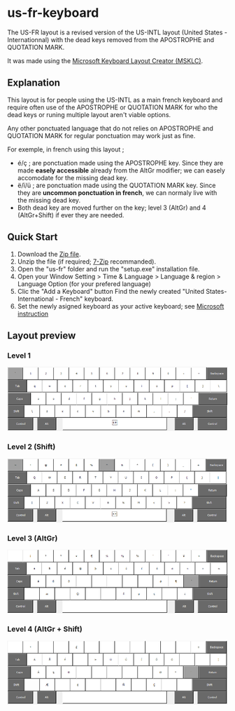 # us-fr-keyboard

The US-FR layout is a revised version of the US-INTL layout (United States - Internationnal) with the dead keys removed from the APOSTROPHE and QUOTATION MARK.
 
It was made using the [Microsoft Keyboard Layout Creator (MSKLC)](https://www.microsoft.com/en-us/download/details.aspx?id=102134).

## Explanation

This layout is for people using the US-INTL as a main french keyboard and require often use of the APOSTROPHE or QUOTATION MARK for who the dead keys or runing multiple layout aren't viable options. 

Any other ponctuated language that do not relies on APOSTROPHE and QUOTATION MARK for regular ponctuation may work just as fine.

For exemple, in french using this layout ; 

- é/ç ; are ponctuation made using the APOSTROPHE key. Since they are made **easely accessible** already from the AltGr modifier; we can easely accomodate for the missing dead key.
- ë/ï/ü ; are ponctuation made using the QUOTATION MARK key. Since they are **uncommon ponctuation in french**, we can normaly live with the missing dead key.
- Both dead key are moved further on the key; level 3 (AltGr) and 4 (AltGr+Shift) if ever they are needed.

## Quick Start

1. Download the [Zip file](https://github.com/samagior/us-fr-keyboard/archive/refs/heads/main.zip).
2. Unzip the file (if required; [7-Zip](https://www.7-zip.org/) recommanded).
3. Open the "us-fr" folder and run the "setup.exe" installation file.
4. Open your Window Setting > Time & Language > Language & region > Language Option (for your prefered language)
5. Clic the "Add a Keyboard" button Find the newly created "United States-International - French" keyboard.
6. Set the newly asigned keyboard as your active keyboard; see [Microsoft instruction](https://support.microsoft.com/en-us/office/switch-between-languages-using-the-language-bar-1c2242c0-fe15-4bc3-99bc-535de6f4f258)

## Layout preview

### Level 1

![Lvl-1](https://github.com/samagior/us-fr-keyboard/blob/main/preview/lvl-1.png)

### Level 2 (Shift)

![Lvl-2](https://github.com/samagior/us-fr-keyboard/blob/main/preview/lvl-2.png)

### Level 3 (AltGr)

![Lvl-3](https://github.com/samagior/us-fr-keyboard/blob/main/preview/lvl-3.png)

### Level 4 (AltGr + Shift)

![Lvl-4](https://github.com/samagior/us-fr-keyboard/blob/main/preview/lvl-4.png)


